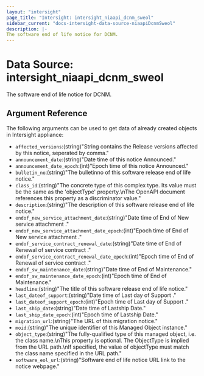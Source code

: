 ```yaml
---
layout: "intersight"
page_title: "Intersight: intersight_niaapi_dcnm_sweol"
sidebar_current: "docs-intersight-data-source-niaapiDcnmSweol"
description: |-
The software end of life notice for DCNM.
---
```


# Data Source: intersight_niaapi_dcnm_sweol
The software end of life notice for DCNM.
## Argument Reference
The following arguments can be used to get data of already created objects in Intersight appliance:
* `affected_versions`:(string)"String contains the Release versions affected by this notice, seperated by comma."
* `announcement_date`:(string)"Date time of this notice Announced."
* `announcement_date_epoch`:(int)"Epoch time of this notice Announced."
* `bulletin_no`:(string)"The bulletinno of this software release end of life notice."
* `class_id`:(string)"The concrete type of this complex type. Its value must be the same as the 'objectType' property.\nThe OpenAPI document references this property as a discriminator value."
* `description`:(string)"The description of this software release end of life notice."
* `endof_new_service_attachment_date`:(string)"Date time of End of New service attachment ."
* `endof_new_service_attachment_date_epoch`:(int)"Epoch time of End of New service attachment ."
* `endof_service_contract_renewal_date`:(string)"Date time of End of Renewal of service contract ."
* `endof_service_contract_renewal_date_epoch`:(int)"Epoch time of End of Renewal of service contract ."
* `endof_sw_maintenance_date`:(string)"Date time of End of Maintenance."
* `endof_sw_maintenance_date_epoch`:(int)"Epoch time of End of Maintenance."
* `headline`:(string)"The title of this software release end of life notice."
* `last_dateof_support`:(string)"Date time of Last day of Support ."
* `last_dateof_support_epoch`:(int)"Epoch time of Last day of Support ."
* `last_ship_date`:(string)"Date time of Lastship Date."
* `last_ship_date_epoch`:(int)"Epoch time of Lastship Date."
* `migration_url`:(string)"The URL of this migration notice."
* `moid`:(string)"The unique identifier of this Managed Object instance."
* `object_type`:(string)"The fully-qualified type of this managed object, i.e. the class name.\nThis property is optional. The ObjectType is implied from the URL path.\nIf specified, the value of objectType must match the class name specified in the URL path."
* `software_eol_url`:(string)"Software end of life notice URL link to the notice webpage."
